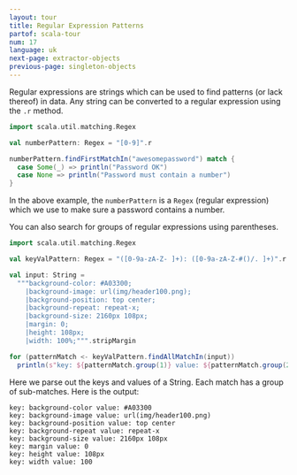 ```yaml
---
layout: tour
title: Regular Expression Patterns
partof: scala-tour
num: 17
language: uk
next-page: extractor-objects
previous-page: singleton-objects
---
```


Regular expressions are strings which can be used to find patterns (or lack thereof) in data. Any string can be converted to a regular expression using the `.r` method.

```scala mdoc
import scala.util.matching.Regex

val numberPattern: Regex = "[0-9]".r

numberPattern.findFirstMatchIn("awesomepassword") match {
  case Some(_) => println("Password OK")
  case None => println("Password must contain a number")
}
```

In the above example, the `numberPattern` is a `Regex`
(regular expression) which we use to make sure a password contains a number.

You can also search for groups of regular expressions using parentheses.

```scala mdoc
import scala.util.matching.Regex

val keyValPattern: Regex = "([0-9a-zA-Z- ]+): ([0-9a-zA-Z-#()/. ]+)".r

val input: String =
  """background-color: #A03300;
    |background-image: url(img/header100.png);
    |background-position: top center;
    |background-repeat: repeat-x;
    |background-size: 2160px 108px;
    |margin: 0;
    |height: 108px;
    |width: 100%;""".stripMargin

for (patternMatch <- keyValPattern.findAllMatchIn(input))
  println(s"key: ${patternMatch.group(1)} value: ${patternMatch.group(2)}")
```
Here we parse out the keys and values of a String. Each match has a group of sub-matches. Here is the output:
```
key: background-color value: #A03300
key: background-image value: url(img/header100.png)
key: background-position value: top center
key: background-repeat value: repeat-x
key: background-size value: 2160px 108px
key: margin value: 0
key: height value: 108px
key: width value: 100
```
